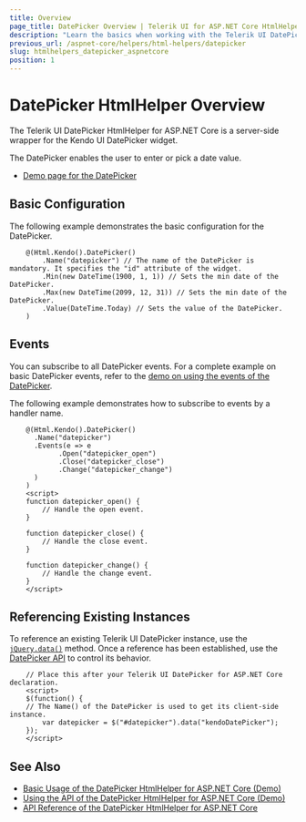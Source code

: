 ```yaml
---
title: Overview
page_title: DatePicker Overview | Telerik UI for ASP.NET Core HtmlHelpers
description: "Learn the basics when working with the Telerik UI DatePicker HtmlHelper for ASP.NET Core (MVC 6 or ASP.NET Core MVC)."
previous_url: /aspnet-core/helpers/html-helpers/datepicker
slug: htmlhelpers_datepicker_aspnetcore
position: 1
---
```


# DatePicker HtmlHelper Overview

The Telerik UI DatePicker HtmlHelper for ASP.NET Core is a server-side wrapper for the Kendo UI DatePicker widget.

The DatePicker enables the user to enter or pick a date value.

* [Demo page for the DatePicker](https://demos.telerik.com/aspnet-core/datepicker/index)

## Basic Configuration

The following example demonstrates the basic configuration for the DatePicker.

```
    @(Html.Kendo().DatePicker()
        .Name("datepicker") // The name of the DatePicker is mandatory. It specifies the "id" attribute of the widget.
        .Min(new DateTime(1900, 1, 1)) // Sets the min date of the DatePicker.
        .Max(new DateTime(2099, 12, 31)) // Sets the min date of the DatePicker.
        .Value(DateTime.Today) // Sets the value of the DatePicker.
    )
```

## Events

You can subscribe to all DatePicker events. For a complete example on basic DatePicker events, refer to the [demo on using the events of the DatePicker](https://demos.telerik.com/aspnet-core/datepicker/events).

The following example demonstrates how to subscribe to events by a handler name.

```
    @(Html.Kendo().DatePicker()
      .Name("datepicker")
      .Events(e => e
            .Open("datepicker_open")
            .Close("datepicker_close")
            .Change("datepicker_change")
      )
    )
    <script>
    function datepicker_open() {
        // Handle the open event.
    }

    function datepicker_close() {
        // Handle the close event.
    }

    function datepicker_change() {
        // Handle the change event.
    }
    </script>
```

## Referencing Existing Instances

To reference an existing Telerik UI DatePicker instance, use the [`jQuery.data()`](http://api.jquery.com/jQuery.data/) method.  Once a reference has been established, use the [DatePicker API](/api/datepicker#methods) to control its behavior.

        // Place this after your Telerik UI DatePicker for ASP.NET Core declaration.
        <script>
        $(function() {
        // The Name() of the DatePicker is used to get its client-side instance.
            var datepicker = $("#datepicker").data("kendoDatePicker");
        });
        </script>

## See Also

* [Basic Usage of the DatePicker HtmlHelper for ASP.NET Core (Demo)](https://demos.telerik.com/aspnet-core/datepicker/index)
* [Using the API of the DatePicker HtmlHelper for ASP.NET Core (Demo)](https://demos.telerik.com/aspnet-core/datepicker/api)
* [API Reference of the DatePicker HtmlHelper for ASP.NET Core](/api/datepicker)
